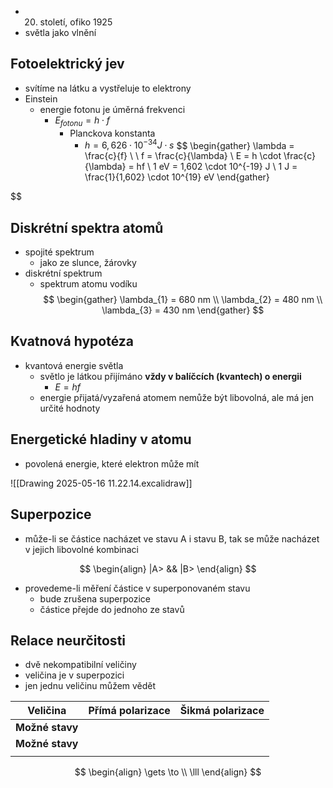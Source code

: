 - 20. století, ofiko 1925
- světla jako vlnění

## Fotoelektrický jev
- svítíme na látku a vystřeluje to elektrony
- Einstein
	- energie fotonu je úměrná frekvenci
		- $E_{fotonu} = h \cdot f$
			- Planckova konstanta
				- $h = 6,626 \cdot 10^{-34} J \cdot s$
$$
\begin{gather}
\lambda = \frac{c}{f} \\ \\
f = \frac{c}{\lambda} \\
E = h \cdot \frac{c}{\lambda} = hf \\
1 eV = 1,602 \cdot 10^{-19} J \\
1 J = \frac{1}{1,602} \cdot 10^{19} eV
\end{gather}

$$

## Diskrétní spektra atomů
- spojité spektrum
	- jako ze slunce, žárovky
- diskrétní spektrum
	- spektrum atomu vodíku
$$
\begin{gather}
\lambda_{1} = 680 nm \\
\lambda_{2} = 480 nm  \\
\lambda_{3} = 430 nm
\end{gather}
$$

## Kvatnová hypotéza
- kvantová energie světla
	- světlo je látkou přijímáno **vždy v balíčcích (kvantech) o energii**
		- $E=hf$
	- energie přijatá/vyzařená atomem nemůže být libovolná, ale má jen určité hodnoty

## Energetické hladiny v atomu
- povolená energie, které elektron může mít

![[Drawing 2025-05-16 11.22.14.excalidraw]]


## Superpozice
- může-li se částice nacházet ve stavu A i stavu B, tak se může nacházet v jejich libovolné kombinaci

$$
\begin{align}
|A> && |B>
\end{align}
$$

- provedeme-li měření částice v superponovaném stavu
	- bude zrušena superpozice
	- částice přejde do jednoho ze stavů


## Relace neurčitosti
- dvě nekompatibilní veličiny
- veličina je v superpozici
- jen jednu veličinu můžem vědět


| Veličina        | Přímá polarizace | Šikmá polarizace |
| --------------- | ---------------- | ---------------- |
| **Možné stavy** |                  |                  |
| **Možné stavy** |                  |                  |
|                 |                  |                  |

$$
\begin{align}
\gets \to \\
\lll
\end{align}
$$